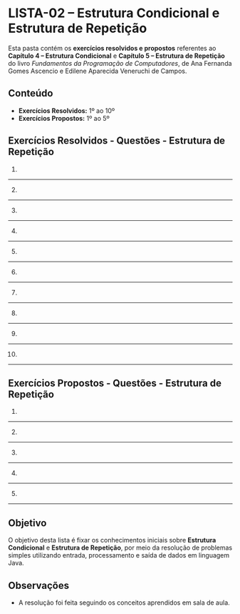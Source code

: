 # LISTA-02 – Estrutura Condicional e Estrutura de Repetição

Esta pasta contém os **exercícios resolvidos e propostos** referentes ao **Capítulo 4 – Estrutura Condicional** e **Capítulo 5 – Estrutura de Repetição** do livro *Fundamentos da Programação de Computadores*, de Ana Fernanda Gomes Ascencio e Edilene Aparecida Veneruchi de Campos.

## Conteúdo

- **Exercícios Resolvidos:** 1º ao 10º  
- **Exercícios Propostos:** 1º ao 5º




##  Exercícios Resolvidos - Questões - Estrutura de Repetição

1. 
---
2. 
---
3. 
---
4. 
---
5. 
---
6.
---
7.
---
8.
---
9.
---
10. 
---

##  Exercícios Propostos - Questões - Estrutura de Repetição

1. 
---
2. 
---
3. 
---
4. 
---
5. 
---

## Objetivo

O objetivo desta lista é fixar os conhecimentos iniciais sobre **Estrutura Condicional** e **Estrutura de Repetição**, por meio da resolução de problemas simples utilizando entrada, processamento e saída de dados em linguagem Java.

## Observações

- A resolução foi feita seguindo os conceitos aprendidos em sala de aula.
